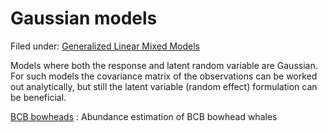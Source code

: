 #  Gaussian models

Filed under: [Generalized Linear Mixed Models][2]

Models where both the response and latent random variable are Gaussian. For such models the covariance matrix of the observations can be worked out analytically, but still the latent variable (random effect) formulation can be beneficial.

[BCB bowheads][1]
:  Abundance estimation of BCB bowhead whales

[1]: ./bcb-bowheads
[2]: ./../
